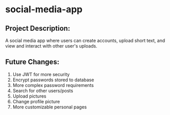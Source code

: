 # social-media-app

## Project Description:
A social media app where users can create accounts, upload short text, and view and interact with other user's uploads.

## Future Changes:
1. Use JWT for more security
2. Encrypt passwords stored to database
3. More complex password requirements
4. Search for other users/posts
5. Upload pictures
6. Change profile picture
7. More customizable personal pages
